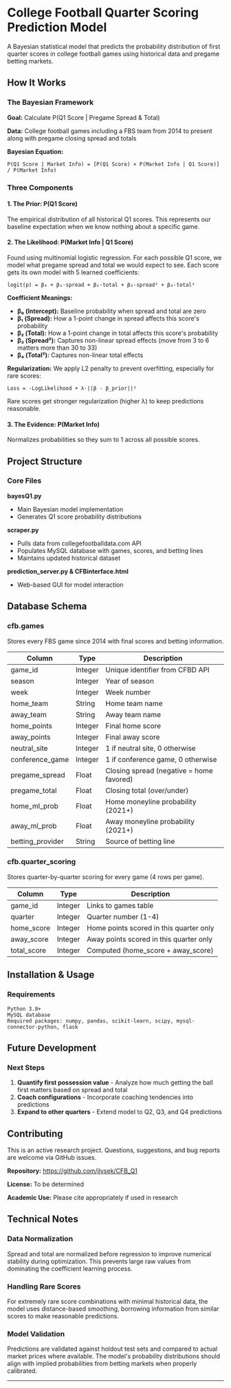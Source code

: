 # College Football Quarter Scoring Prediction Model

A Bayesian statistical model that predicts the probability distribution of first quarter scores in college football games using historical data and pregame betting markets.

## How It Works

### The Bayesian Framework

**Goal:** Calculate P(Q1 Score | Pregame Spread & Total)

**Data:** College football games including a FBS team from 2014 to present along with pregame closing spread and totals 

**Bayesian Equation:**
```
P(Q1 Score | Market Info) = [P(Q1 Score) × P(Market Info | Q1 Score)] / P(Market Info)
```

### Three Components

#### 1. The Prior: P(Q1 Score)
The empirical distribution of all historical Q1 scores. This represents our baseline expectation when we know nothing about a specific game. 

#### 2. The Likelihood: P(Market Info | Q1 Score)
Found using multinomial logistic regression. For each possible Q1 score, we model what pregame spread and total we would expect to see. Each score gets its own model with 5 learned coefficients:

```
logit(p) = β₀ + β₁·spread + β₂·total + β₃·spread² + β₄·total²
```

**Coefficient Meanings:**
- **β₀ (Intercept):** Baseline probability when spread and total are zero
- **β₁ (Spread):** How a 1-point change in spread affects this score's probability
- **β₂ (Total):** How a 1-point change in total affects this score's probability
- **β₃ (Spread²):** Captures non-linear spread effects (move from 3 to 6 matters more than 30 to 33)
- **β₄ (Total²):** Captures non-linear total effects

**Regularization:** We apply L2 penalty to prevent overfitting, especially for rare scores:
```
Loss = -LogLikelihood + λ·||β - β_prior||²
```
Rare scores get stronger regularization (higher λ) to keep predictions reasonable.

#### 3. The Evidence: P(Market Info)
Normalizes probabilities so they sum to 1 across all possible scores.

## Project Structure

### Core Files

**bayesQ1.py**
- Main Bayesian model implementation
- Generates Q1 score probability distributions

**scraper.py**
- Pulls data from collegefootballdata.com API
- Populates MySQL database with games, scores, and betting lines
- Maintains updated historical dataset

**prediction_server.py & CFBinterface.html**
- Web-based GUI for model interaction

## Database Schema

### cfb.games
Stores every FBS game since 2014 with final scores and betting information.

| Column | Type | Description |
|--------|------|-------------|
| game_id | Integer | Unique identifier from CFBD API |
| season | Integer | Year of season |
| week | Integer | Week number |
| home_team | String | Home team name |
| away_team | String | Away team name |
| home_points | Integer | Final home score |
| away_points | Integer | Final away score |
| neutral_site | Integer | 1 if neutral site, 0 otherwise |
| conference_game | Integer | 1 if conference game, 0 otherwise |
| pregame_spread | Float | Closing spread (negative = home favored) |
| pregame_total | Float | Closing total (over/under) |
| home_ml_prob | Float | Home moneyline probability (2021+) |
| away_ml_prob | Float | Away moneyline probability (2021+) |
| betting_provider | String | Source of betting line |

### cfb.quarter_scoring
Stores quarter-by-quarter scoring for every game (4 rows per game).

| Column | Type | Description |
|--------|------|-------------|
| game_id | Integer | Links to games table |
| quarter | Integer | Quarter number (1-4) |
| home_score | Integer | Home points scored in this quarter only |
| away_score | Integer | Away points scored in this quarter only |
| total_score | Integer | Computed (home_score + away_score) |

## Installation & Usage

### Requirements
```
Python 3.8+
MySQL database
Required packages: numpy, pandas, scikit-learn, scipy, mysql-connector-python, flask
```

## Future Development

### Next Steps
1. **Quantify first possession value** - Analyze how much getting the ball first matters based on spread and total
2. **Coach configurations** - Incorporate coaching tendencies into predictions
3. **Expand to other quarters** - Extend model to Q2, Q3, and Q4 predictions


## Contributing

This is an active research project. Questions, suggestions, and bug reports are welcome via GitHub issues.

**Repository:** https://github.com/jlysek/CFB_Q1

**License:** To be determined

**Academic Use:** Please cite appropriately if used in research

## Technical Notes

### Data Normalization
Spread and total are normalized before regression to improve numerical stability during optimization. This prevents large raw values from dominating the coefficient learning process.

### Handling Rare Scores
For extremely rare score combinations with minimal historical data, the model uses distance-based smoothing, borrowing information from similar scores to make reasonable predictions.

### Model Validation
Predictions are validated against holdout test sets and compared to actual market prices where available. The model's probability distributions should align with implied probabilities from betting markets when properly calibrated.

---
